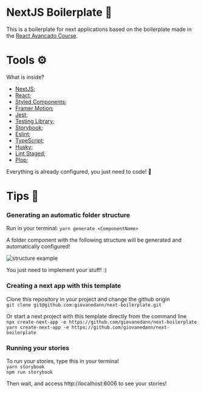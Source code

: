 # NextJS Boilerplate 📄
This is a boilerplate for next applications based on the boilerplate made in the [React Avancado Course](https://reactavancado.com.br/).

# Tools ⚙️
What is inside?
- [NextJS](https://nextjs.org/);
- [React](https://pt-br.reactjs.org/);
- [Styled Components](https://styled-components.com/);
- [Framer Motion](https://www.framer.com/motion/);
- [Jest](https://jestjs.io/);
- [Testing Library](https://testing-library.com/);
- [Storybook](https://storybook.js.org/);
- [Eslint](https://eslint.org/);
- [TypeScript](https://www.typescriptlang.org/);
- [Husky](https://typicode.github.io/husky/#/);
- [Lint Staged](https://github.com/okonet/lint-staged);
- [Plop](https://plopjs.com/);


Everything is already configured, you just need to code! 🚀

# Tips 🧠

### Generating an automatic folder structure
Run in your terminal:
```yarn generate <ComponentName>```

A folder component with the following structure will be generated and automatically configured!

![structure example](./src/assets/img/folderexample.png)

You just need to implement your stuff! :)

### Creating a next app with this template
Clone this repository in your project and change the github origin\
```git clone git@github.com:giovanedann/next-boilerplate.git```

Or start a next project with this template directly from the command line\
```npx create-next-app -e https://github.com/giovanedann/next-boilerplate```\
```yarn create-next-app -e https://github.com/giovanedann/next-boilerplate```

### Running your stories
To run your stories, type this in your terminal\
```yarn storybook```\
```npm run storybook```

Then wait, and access http://localhost:6006 to see your stories!
